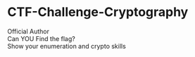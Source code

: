 # CTF-Challenge-Cryptography
Official Author <br>
Can YOU Find the flag? <br>
Show your enumeration and crypto skills
